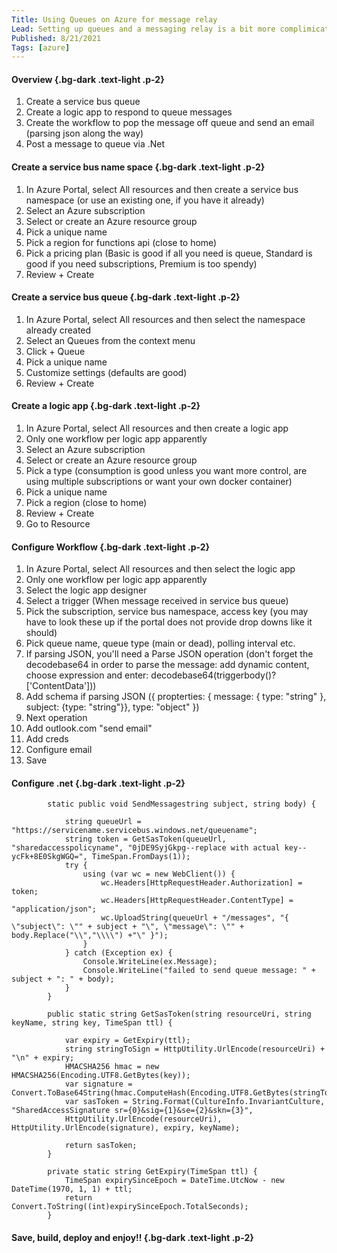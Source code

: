 ```yaml
---
Title: Using Queues on Azure for message relay
Lead: Setting up queues and a messaging relay is a bit more complimicated
Published: 8/21/2021
Tags: [azure]
---
```


#### Overview {.bg-dark .text-light .p-2}

1. Create a service bus queue
2. Create a logic app to respond to queue messages
3. Create the workflow to pop the message off queue and send an email (parsing json along the way)
4. Post a message to queue via .Net

#### Create a service bus name space {.bg-dark .text-light .p-2}

1. In Azure Portal, select All resources and then create a service bus namespace (or use an existing one, if you have it already)
5. Select an Azure subscription
5. Select or create an Azure resource group
6. Pick a unique name
7. Pick a region for functions api (close to home)
9. Pick a pricing plan (Basic is good if all you need is queue, Standard is good if you need subscriptions, Premium is too spendy)
14. Review + Create

#### Create a service bus queue {.bg-dark .text-light .p-2}

1. In Azure Portal, select All resources and then select the namespace already created
5. Select an Queues from the context menu
5. Click + Queue
6. Pick a unique name
7. Customize settings (defaults are good)
9. Review + Create

#### Create a logic app {.bg-dark .text-light .p-2}

1. In Azure Portal, select All resources and then create a logic app
2. Only one workflow per logic app apparently
5. Select an Azure subscription
5. Select or create an Azure resource group
6. Pick a type (consumption is good unless you want more control, are using multiple subscriptions or want your own docker container)
6. Pick a unique name
7. Pick a region (close to home)
14. Review + Create
15. Go to Resource

#### Configure Workflow {.bg-dark .text-light .p-2}

1. In Azure Portal, select All resources and then select the logic app
2. Only one workflow per logic app apparently
5. Select the logic app designer
5. Select a trigger (When message received in service bus queue)
6. Pick the subscription, service bus namespace, access key (you may have to look these up if the portal does not provide drop downs like it should)
6. Pick queue name, queue type (main or dead), polling interval etc.
7. If parsing JSON, you'll need a Parse JSON operation (don't forget the decodebase64 in order to parse the message: add dynamic content, choose expression and enter: decodebase64(triggerbody()?['ContentData']))
8. Add schema if parsing JSON ({ propterties: { message: { type: "string" }, subject: {type: "string"}}, type: "object" })
9. Next operation
1. Add outlook.com "send email"
2. Add creds
3. Configure email
14. Save

#### Configure .net {.bg-dark .text-light .p-2}

```
        static public void SendMessagestring subject, string body) {
 
            string queueUrl = "https://servicename.servicebus.windows.net/queuename";
            string token = GetSasToken(queueUrl, "sharedaccesspolicyname", "0jDE9SyjGkpg--replace with actual key--ycFk+8E0SkgWGQ=", TimeSpan.FromDays(1));
            try {
                using (var wc = new WebClient()) {
                    wc.Headers[HttpRequestHeader.Authorization] = token;
                    wc.Headers[HttpRequestHeader.ContentType] = "application/json";
                    wc.UploadString(queueUrl + "/messages", "{ \"subject\": \"" + subject + "\", \"message\": \"" + body.Replace("\\","\\\\") +"\" }");
                }
            } catch (Exception ex) {
                Console.WriteLine(ex.Message);
                Console.WriteLine("failed to send queue message: " + subject + ": " + body);
            }
        }
 
        public static string GetSasToken(string resourceUri, string keyName, string key, TimeSpan ttl) {
 
            var expiry = GetExpiry(ttl);
            string stringToSign = HttpUtility.UrlEncode(resourceUri) + "\n" + expiry;
            HMACSHA256 hmac = new HMACSHA256(Encoding.UTF8.GetBytes(key));
            var signature = Convert.ToBase64String(hmac.ComputeHash(Encoding.UTF8.GetBytes(stringToSign)));
            var sasToken = String.Format(CultureInfo.InvariantCulture, "SharedAccessSignature sr={0}&sig={1}&se={2}&skn={3}",
            HttpUtility.UrlEncode(resourceUri), HttpUtility.UrlEncode(signature), expiry, keyName);
 
            return sasToken;
        }
 
        private static string GetExpiry(TimeSpan ttl) {
            TimeSpan expirySinceEpoch = DateTime.UtcNow - new DateTime(1970, 1, 1) + ttl;
            return Convert.ToString((int)expirySinceEpoch.TotalSeconds);
        }
```

#### Save, build, deploy and enjoy!!  {.bg-dark .text-light .p-2}
